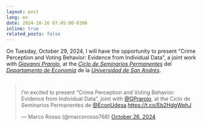 ```yaml
---
layout: post
lang: en
date: 2024-10-26 07:45:00-0300
inline: true
related_posts: false
---
```


On Tuesday, October 29, 2024, I will have the opportunity to present "Crime Perception and Voting Behavior: Evidence from Individual Data", a joint work with <i>[Giovanni Prarolo](https://sites.google.com/site/giovanniprarolo/)</i>, at the <i>[Ciclo de Seminarios Permanentes](https://udesa.edu.ar/departamento-de-economia/seminarios-y-actividades)</i> del <i>[Departamento de Economía](https://udesa.edu.ar/departamento-de-economia)</i> de la <i>[Universidad de San Andrés](https://udesa.edu.ar)</i>.

<div class="mt-2" style="display: flex; justify-content: center;">
  <blockquote class="twitter-tweet"><p lang="en" dir="ltr">I’m excited to present “Crime Perception and Voting Behavior: Evidence from Individual Data”, joint with <a href="https://twitter.com/GPrarolo?ref_src=twsrc%5Etfw">@GPrarolo</a>, at the Ciclo de Seminarios Permanentes de <a href="https://twitter.com/EconUdesa?ref_src=twsrc%5Etfw">@EconUdesa</a>.<a href="https://t.co/Eb2HdgWphJ">https://t.co/Eb2HdgWphJ</a></p>&mdash; Marco Rosso (@marcorosso768) <a href="https://twitter.com/marcorosso768/status/1850131040032997789?ref_src=twsrc%5Etfw">October 26, 2024</a></blockquote> <script async src="https://platform.twitter.com/widgets.js" charset="utf-8"></script>
</div>
